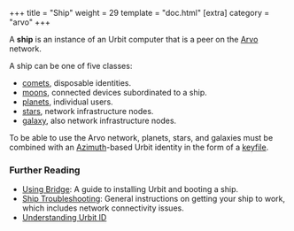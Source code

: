 +++
title = "Ship"
weight = 29
template = "doc.html"
[extra]
category = "arvo"
+++

A **ship** is an instance of an Urbit computer that is a peer on the [Arvo](../arvo) network.

A ship can be one of five classes:

- [comets](../comet), disposable identities.
- [moons](../moon), connected devices subordinated to a ship.
- [planets](../planet), individual users.
- [stars](../star), network infrastructure nodes.
- [galaxy](../galaxy), also network infrastructure nodes.

To be able to use the Arvo network, planets, stars, and galaxies must be combined with an [Azimuth](../azimuth)-based Urbit identity in the form of a [keyfile](../keyfile).

### Further Reading

- [Using Bridge](@/using/install.md): A guide to installing Urbit and booting a ship.
- [Ship Troubleshooting](@/docs/tutorials/ship-troubleshooting.md): General instructions on getting your ship to work, which includes network connectivity issues.
- [Understanding Urbit ID](@/understanding-urbit/urbit-id.md)
